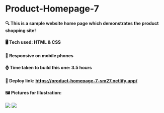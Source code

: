 # Product-Homepage-7

#### :mag: This is a sample website home page which demonstrates the product shopping site!

#### 🖥️ Tech used: HTML & CSS

#### 📱 Responsive on mobile phones

#### :watch: Time taken to build this one: 3.5 hours

#### :paperclip: Deploy link: **https://product-homepage-7-sm27.netlify.app/**

#### 🖼️ Pictures for Illustration:
![](https://cdn.discordapp.com/attachments/663324452934778880/1030194661802901556/Screenshot_2022-10-14_003526.jpg)
![](https://cdn.discordapp.com/attachments/663324452934778880/1030195009791721613/unknown.jpeg)
